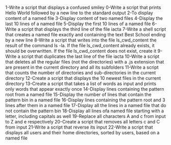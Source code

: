 1-Write a script that displays a confused smiley
0-Write a script that prints Hello World followed by a new line to the standard output
2-To display content of a named file
3-Display content of two named files
4-Display the last 10 lines of a named file
5-Display the first 10 lines of a named file
6-Write a script that displays the third line of the file iacta
7-Write a shell script that creates a named file exactly and containing the text Best School ending by a new line
8-Write a script that writes into the file ls_cwd_content the result of the command ls -la. If the file ls_cwd_content already exists, it should be overwritten. If the file ls_cwd_content does not exist, create it
9-Write a script that duplicates the last line of the file iacta
10-Write a script that deletes all the regular files (not the directories) with a .js extension that are present in the current directory and all its subfolders
11-Write a script that counts the number of directories and sub-directories in the current directory
12-Create a script that displays the 10 newest files in the current directory
13-Create a script that takes a list of words as input and prints only words that appear exactly once
14-Display lines containing the pattern root from a named file
15-Display the number of lines that contain the pattern bin in a named file
16-Display lines containing the pattern root and 3 lines after them in a named file
17-Display all the lines in a named file that do not contain the pattern bin
18-Display all lines ofa named file starting with a letter, including capitals as well
19-Replace all characters A and c from input to Z and e respectively
20-Create a script that removes all letters c and C from input
21-Write a script that reverse its input
22-Write a script that displays all users and their home directories, sorted by users, based on a named file
